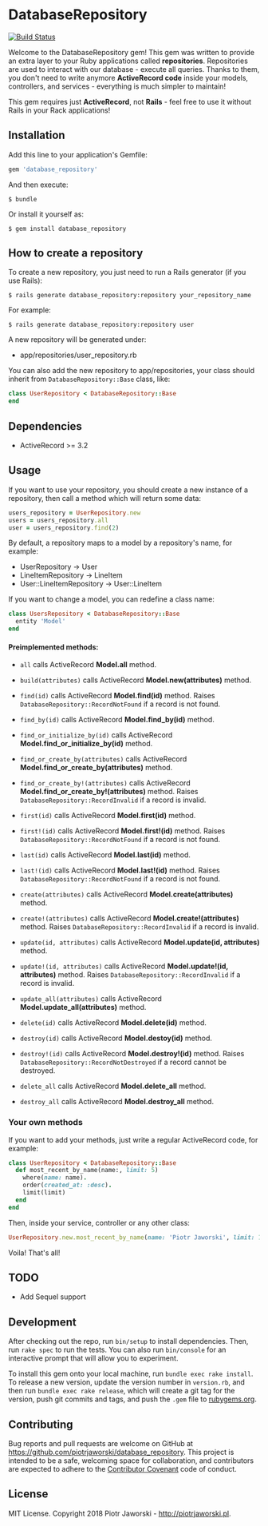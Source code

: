 # DatabaseRepository

[![Build Status](https://travis-ci.org/piotrjaworski/database_repository.svg?branch=master)](https://travis-ci.org/piotrjaworski/database_repository)

Welcome to the DatabaseRepository gem!
This gem was written to provide an extra layer to your Ruby applications called **repositories**.
Repositories are used to interact with our database - execute all queries.
Thanks to them, you don't need to write anymore **ActiveRecord code** inside your models, controllers, and services - everything is much simpler to maintain!

This gem requires just **ActiveRecord**, not **Rails** - feel free to use it without Rails in your Rack applications!

## Installation

Add this line to your application's Gemfile:

```ruby
gem 'database_repository'
```

And then execute:

    $ bundle

Or install it yourself as:

    $ gem install database_repository

## How to create a repository

To create a new repository, you just need to run a Rails generator (if you use Rails):

    $ rails generate database_repository:repository your_repository_name

For example:

    $ rails generate database_repository:repository user

A new repository will be generated under:
- app/repositories/user_repository.rb

You can also add the new repository to app/repositories, your class should inherit from `DatabaseRepository::Base` class, like:
```ruby
class UserRepository < DatabaseRepository::Base
end
```

## Dependencies

- ActiveRecord >= 3.2

## Usage

If you want to use your repository, you should create a new instance of a repository, then call a method which will return some data:
```ruby
users_repository = UserRepository.new
users = users_repository.all
user = users_repository.find(2)
```

By default, a repository maps to a model by a repository's name, for example:
- UserRepository -> User
- LineItemRepository -> LineItem
- User::LineItemRepository -> User::LineItem

If you want to change a model, you can redefine a class name:
```ruby
class UsersRepository < DatabaseRepository::Base
  entity 'Model'
end
```

#### Preimplemented methods:
- `all`
calls ActiveRecord **Model.all** method.

- `build(attributes)`
calls ActiveRecord **Model.new(attributes)** method.

- `find(id)`
calls ActiveRecord **Model.find(id)** method.
Raises `DatabaseRepository::RecordNotFound` if a record is not found.

- `find_by(id)`
calls ActiveRecord **Model.find_by(id)** method.

- `find_or_initialize_by(id)`
calls ActiveRecord **Model.find_or_initialize_by(id)** method.

- `find_or_create_by(attributes)`
calls ActiveRecord **Model.find_or_create_by(attributes)** method.

- `find_or_create_by!(attributes)`
calls ActiveRecord **Model.find_or_create_by!(attributes)** method. Raises `DatabaseRepository::RecordInvalid` if a record is invalid.

- `first(id)`
calls ActiveRecord **Model.first(id)** method.

- `first!(id)`
calls ActiveRecord **Model.first!(id)** method.
Raises `DatabaseRepository::RecordNotFound` if a record is not found.

- `last(id)`
calls ActiveRecord **Model.last(id)** method.

- `last!(id)`
calls ActiveRecord **Model.last!(id)** method.
Raises `DatabaseRepository::RecordNotFound` if a record is not found.

- `create(attributes)`
calls ActiveRecord **Model.create(attributes)** method.

- `create!(attributes)`
calls ActiveRecord **Model.create!(attributes)** method.
Raises `DatabaseRepository::RecordInvalid` if a record is invalid.

- `update(id, attributes)`
calls ActiveRecord **Model.update(id, attributes)** method.

- `update!(id, attributes)`
calls ActiveRecord **Model.update!(id, attributes)** method.
Raises `DatabaseRepository::RecordInvalid` if a record is invalid.

- `update_all(attributes)`
calls ActiveRecord **Model.update_all(attributes)** method.

- `delete(id)`
calls ActiveRecord **Model.delete(id)** method.

- `destroy(id)`
calls ActiveRecord **Model.destoy(id)** method.

- `destroy!(id)`
calls ActiveRecord **Model.destroy!(id)** method.
Raises `DatabaseRepository::RecordNotDestroyed` if a record cannot be destroyed.

- `delete_all`
calls ActiveRecord **Model.delete_all** method.

- `destroy_all`
calls ActiveRecord **Model.destroy_all** method.

### Your own methods

If you want to add your methods, just write a regular ActiveRecord code, for example:
```ruby
class UserRepository < DatabaseRepository::Base
  def most_recent_by_name(name:, limit: 5)
    where(name: name).
    order(created_at: :desc).
    limit(limit)
  end
end
```

Then, inside your service, controller or any other class:
```ruby
UserRepository.new.most_recent_by_name(name: 'Piotr Jaworski', limit: 10)
```

Voila! That's all!

## TODO

- Add Sequel support

## Development

After checking out the repo, run `bin/setup` to install dependencies. Then, run `rake spec` to run the tests. You can also run `bin/console` for an interactive prompt that will allow you to experiment.

To install this gem onto your local machine, run `bundle exec rake install`. To release a new version, update the version number in `version.rb`, and then run `bundle exec rake release`, which will create a git tag for the version, push git commits and tags, and push the `.gem` file to [rubygems.org](https://rubygems.org).

## Contributing

Bug reports and pull requests are welcome on GitHub at https://github.com/piotrjaworski/database_repository. This project is intended to be a safe, welcoming space for collaboration, and contributors are expected to adhere to the [Contributor Covenant](http://contributor-covenant.org) code of conduct.

## License
MIT License. Copyright 2018 Piotr Jaworski - http://piotrjaworski.pl.
